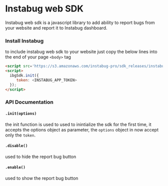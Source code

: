 # Instabug web SDK

Instabug web sdk is a javascript library to add ability to report bugs from your website and report it to Instabug dashboard.

### Install Instabug
to include instabug web sdk to your website just copy the below lines into the end of your page `<body>` tag
```html
<script src='https://s3.amazonaws.com/instabug-pro/sdk_releases/instabugsdk-1.1.1.min.js'></script>
<script>
  ibgSdk.init({
     token: <INSTABUG_APP_TOKEN>
  });
</script>
```

### API Documentation

#### `.init(options)`
the init function is used to used to inintialize the sdk for the first time, it accepts the options object as parameter, 
the `options` object in now accept only the `token`.

#### `.disable()`
used to hide the report bug button

#### `.enable()`
used to show the report bug button
